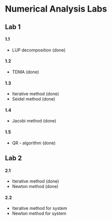 # Numerical Analysis Labs

## Lab 1
#### 1.1
- LUP decomposition (done)

#### 1.2
- TDMA (done)

#### 1.3
- Iterative method (done)
- Seidel method (done)

#### 1.4
- Jacobi method (done)

#### 1.5
- QR - algorithm (done)

## Lab 2
#### 2.1
- Iterative method (done)
- Newton method (done)

#### 2.2
- Iterative method for system
- Newton method for system
